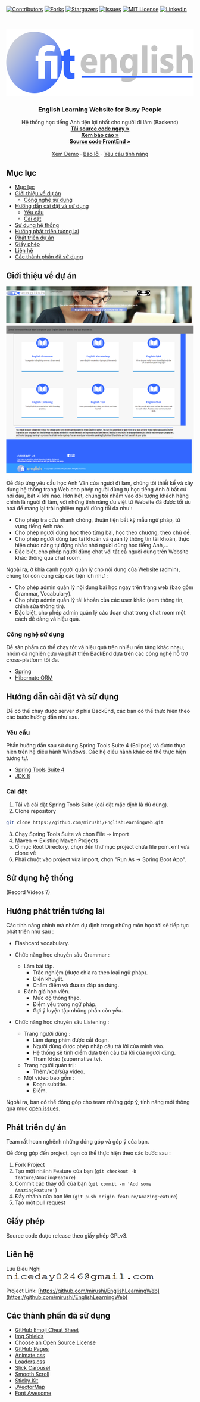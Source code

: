<!--
*** Thanks for checking out this README Template. If you have a suggestion that would
*** make this better, please fork the repo and create a pull request or simply open
*** an issue with the tag "enhancement".
*** Thanks again! Now go create something AMAZING! :D
-->





<!-- PROJECT SHIELDS -->
<!--
*** I'm using markdown "reference style" links for readability.
*** Reference links are enclosed in brackets [ ] instead of parentheses ( ).
*** See the bottom of this document for the declaration of the reference variables
*** for contributors-url, forks-url, etc. This is an optional, concise syntax you may use.
*** https://www.markdownguide.org/basic-syntax/#reference-style-links
-->
[![Contributors][contributors-shield]][contributors-url]
[![Forks][forks-shield]][forks-url]
[![Stargazers][stars-shield]][stars-url]
[![Issues][issues-shield]][issues-url]
[![MIT License][license-shield]][license-url]
[![LinkedIn][linkedin-shield]][linkedin-url]



<!-- PROJECT LOGO -->
<br />
<p align="center">
  <a href="https://github.com/mirushi/EnglishLearningWeb">
    <img src="images/logo.png" alt="Logo" width="550" height="180">
  </a>

  <h3 align="center">English Learning Website for Busy People</h3>

  <p align="center">
    Hệ thống học tiếng Anh tiện lợi nhất cho người đi làm (Backend)
    <br />
    <a href="https://github.com/mirushi/EnglishLearningWeb/archive/master.zip"><strong>Tải source code ngay »</strong></a>
    <br>
    <a href="https://github.com/mirushi/EnglishLearningWeb/blob/master/documents/Nhom04_CuoiKy.pdf"><strong>Xem báo cáo »</strong></a>
    <br>
    <a href="https://github.com/dongnvsince1999/Baotri_UI"><strong>Source code FrontEnd »</strong></a>
    <br />
    <br />
    <a href="https://github.com/mirushi/EnglishLearningWeb">Xem Demo</a>
    ·
    <a href="https://github.com/mirushi/EnglishLearningWeb/issues">Báo lỗi</a>
    ·
    <a href="https://github.com/mirushi/EnglishLearningWeb/issues">Yêu cầu tính năng</a>
  </p>
</p>



<!-- TABLE OF CONTENTS -->
## Mục lục

- [Mục lục](#mục-lục)
- [Giới thiệu về dự án](#giới-thiệu-về-dự-án)
  - [Công nghệ sử dụng](#công-nghệ-sử-dụng)
- [Hướng dẫn cài đặt và sử dụng](#hướng-dẫn-cài-đặt-và-sử-dụng)
  - [Yêu cầu](#yêu-cầu)
  - [Cài đặt](#cài-đặt)
- [Sử dụng hệ thống](#sử-dụng-hệ-thống)
- [Hướng phát triển tương lai](#hướng-phát-triển-tương-lai)
- [Phát triển dự án](#phát-triển-dự-án)
- [Giấy phép](#giấy-phép)
- [Liên hệ](#liên-hệ)
- [Các thành phần đã sử dụng](#các-thành-phần-đã-sử-dụng)



<!-- ABOUT THE PROJECT -->
## Giới thiệu về dự án

[![Product Name Screen Shot][product-screenshot]](https://github.com/mirushi/EnglishLearningWeb)

Để đáp ứng yêu cầu học Anh Văn của người đi làm, chúng tôi thiết kế và xây dựng hệ thống trang Web cho phép người dùng tự học tiếng Anh ở bất cứ nơi đâu, bất kì khi nào. Hơn hết, chúng tôi nhắm vào đối tượng khách hàng chính là người đi làm, với những tính năng ưu việt từ Website đã được tối ưu hoá để mang lại trải nghiệm người dùng tối đa như :

*	Cho phép tra cứu nhanh chóng, thuận tiện bất kỳ mẫu ngữ pháp, từ vựng tiếng Anh nào.
*	Cho phép người dùng học theo từng bài, học theo chương, theo chủ đề.
*	Cho phép người dùng tạo tài khoản và quản lý thông tin tài khoản, thực hiện chức năng tự động nhắc nhở người dùng học tiếng Anh,…
*	Đặc biệt, cho phép người dùng chat với tất cả người dùng trên Website khác thông qua chat room.

Ngoài ra, ở khía cạnh người quản lý cho nội dung của Website (admin), chúng tôi còn cung cấp các tiện ích như :

*	Cho phép admin quản lý nội dung bài học ngay trên trang web (bao gồm Grammar, Vocabulary).
*	Cho phép admin quản lý tài khoản của các user khác (xem thông tin, chỉnh sửa thông tin).
*	Đặc biệt, cho phép admin quản lý các đoạn chat trong chat room một cách dễ dàng và hiệu quả.

### Công nghệ sử dụng
Để sản phẩm có thể chạy tốt và hiệu quả trên nhiều nền tảng khác nhau, nhóm đã nghiên cứu và phát triển BackEnd dựa trên các công nghệ hỗ trợ cross-platform tối đa.
* [Spring](https://spring.io/)
* [Hibernate ORM](https://hibernate.org/orm/)


<!-- GETTING STARTED -->
## Hướng dẫn cài đặt và sử dụng

Để có thể chạy được server ở phía BackEnd, các bạn có thể thực hiện theo các bước hướng dẫn như sau. 

### Yêu cầu
Phần hướng dẫn sau sử dụng Spring Tools Suite 4 (Eclipse) và được thực hiện trên hệ điều hành Windows. Các hệ điều hành khác có thể thực hiện tương tự.
* [Spring Tools Suite 4](https://spring.io/tools)
* [JDK 8](https://adoptopenjdk.net/?variant=openjdk8&jvmVariant=hotspot)

### Cài đặt

1. Tải và cài đặt Spring Tools Suite (cài đặt mặc định là đủ dùng).
2. Clone repository
```sh
git clone https://github.com/mirushi/EnglishLearningWeb.git
```
3. Chạy Spring Tools Suite và chọn File -> Import
4. Maven -> Existing Maven Projects
5. Ở mục Root Directory, chọn đến thư mục project chứa file pom.xml vừa clone về
6. Phải chuột vào project vừa import, chọn "Run As -> Spring Boot App".

<!-- USAGE EXAMPLES -->
## Sử dụng hệ thống

(Record Videos ?)

<!-- ROADMAP -->
## Hướng phát triển tương lai

Các tính năng chính mà nhóm dự định trong những môn học tới sẽ tiếp tục phát triển như sau :

* Flashcard vocabulary.


* Chức năng học chuyên sâu Grammar :
  * Làm bài tập.
    * Trắc nghiệm (được chia ra theo loại ngữ pháp).
    * Điền khuyết.
    * Chấm điểm và đưa ra đáp án đúng.
  * Đánh giá học viên.
    * Mức độ thông thạo.
    * Điểm yếu trong ngữ pháp.
    * Gợi ý luyện tập những phần còn yếu.

* Chức năng học chuyên sâu Listening :
  * Trang người dùng :
    * Làm dạng phim được cắt đoạn. 
    * Người dùng được phép nhập câu trả lời của mình vào.
    * Hệ thống sẽ tính điểm dựa trên câu trả lời của người dùng.
    * Tham khảo (supernative.tv).
  * Trang người quản trị :
    * Thêm/xoá/sửa video.
  * Một video bao gồm :
    * Đoạn subtitle.
    * Điểm.


Ngoài ra, bạn có thể đóng góp cho team những góp ý, tính năng mới thông qua mục [open issues](https://github.com/mirushi/EnglishLearningWeb/issues).


<!-- CONTRIBUTING -->
## Phát triển dự án

Team rất hoan nghênh những đóng góp và góp ý của bạn.

Để đóng góp đến project, bạn có thể thực hiện theo các bước sau : 

1. Fork Project
2. Tạo một nhánh Feature của bạn (`git checkout -b feature/AmazingFeature`)
3. Commit các thay đổi của bạn (`git commit -m 'Add some AmazingFeature'`)
4. Đẩy nhánh của bạn lên (`git push origin feature/AmazingFeature`)
5. Tạo một pull request

<!-- LICENSE -->
## Giấy phép

Source code được release theo giấy phép GPLv3. 

<!-- CONTACT -->
## Liên hệ

Lưu Biêu Nghị
<br>
<img src="images/lienlac.png" alt="Logo" width="400" height="25">

Project Link: [https://github.com/mirushi/EnglishLearningWeb](https://github.com/mirushi/EnglishLearningWeb)



<!-- ACKNOWLEDGEMENTS -->
## Các thành phần đã sử dụng
* [GitHub Emoji Cheat Sheet](https://www.webpagefx.com/tools/emoji-cheat-sheet)
* [Img Shields](https://shields.io)
* [Choose an Open Source License](https://choosealicense.com)
* [GitHub Pages](https://pages.github.com)
* [Animate.css](https://daneden.github.io/animate.css)
* [Loaders.css](https://connoratherton.com/loaders)
* [Slick Carousel](https://kenwheeler.github.io/slick)
* [Smooth Scroll](https://github.com/cferdinandi/smooth-scroll)
* [Sticky Kit](http://leafo.net/sticky-kit)
* [JVectorMap](http://jvectormap.com)
* [Font Awesome](https://fontawesome.com)





<!-- MARKDOWN LINKS & IMAGES -->
<!-- https://www.markdownguide.org/basic-syntax/#reference-style-links -->
[contributors-shield]: https://img.shields.io/github/contributors/mirushi/EnglishLearningWeb.svg?style=flat-square
[contributors-url]: https://github.com/mirushi/EnglishLearningWeb/graphs/contributors
[forks-shield]: https://img.shields.io/github/forks/mirushi/EnglishLearningWeb.svg?style=flat-square
[forks-url]: https://github.com/othneildrew/Best-README-Template/network/members
[stars-shield]: https://img.shields.io/github/stars/mirushi/EnglishLearningWeb.svg?style=flat-square
[stars-url]: https://github.com/mirushi/EnglishLearningWeb/stargazers
[issues-shield]: https://img.shields.io/github/issues/mirushi/EnglishLearningWeb.svg?style=flat-square
[issues-url]: https://github.com/mirushi/EnglishLearningWeb/issues
[license-shield]: https://img.shields.io/github/license/mirushi/EnglishLearningWeb.svg?style=flat-square
[license-url]: https://github.com/mirushi/EnglishLearningWeb/blob/master/LICENSE.txt
[linkedin-shield]: https://img.shields.io/badge/-LinkedIn-black.svg?style=flat-square&logo=linkedin&colorB=555
[linkedin-url]: https://linkedin.com
[product-screenshot]: https://github.com/mirushi/EnglishLearningWeb/raw/master/images/screenshot-homepage.png
